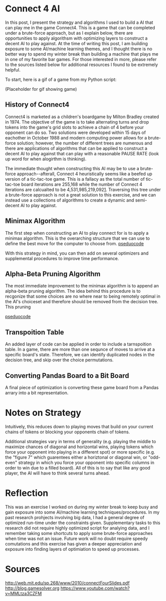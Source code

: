# Connect 4 AI

In this post, I present the strategy and algorithms I used to build a AI that can play me in the game Connect4.  This is a game that can be completed under a brute-force approach, but as I explain below, there are opportunities to apply algorithsm with optimizing layers to construct a decent AI to play against.  At the time of writing this post, I am building exposure to some AI/machine learning themes, and I thought there is no better way to spend my winter break than building a machine that plays me in one of my favorite bar games.  For those interested in more, please refer to the sources listed below for additional resources I found to be extremely helpful.  

To start, here is a gif of a game from my Python script:

(Placeholder for gif showing game)

## History of Connect4

Connect4 is marketed as a children's boardgame by Milton Bradley created in 1974.  The objective of the game is to take alternating turns and drop tokens into the game's grid slots to achieve a chain of 4 before your opponent can do so.  Two solutions were developed within 15 days of eachother in October 1988 and modern computing power allows for a brute-force solution; however, the number of different trees are numerous and there are applications of algorithms that can be applied to construct a decent AI to play against that can play with a reasonable PAUSE RATE (look up word for when alogirthm is thinking).  


The immediate thought when constructing this AI may be to use a brute-force approach--afterall, Connect 4 heuristically seems like a beefed up version of a tic-tac-toe game. This is a fallacy as the total number of tic-tac-toe board iterations are 255,168 while the number of Connect 4 iterations are calcualted to be 4,531,985,219,092[1](https://oeis.org/A212693).  Traversing this tree under a brute-force approach is not a great solution to this exercise, and we can instead use a collections of algorithms to create a dynamic and semi-decent AI to play against.  


## Minimax Algorithm

The first step when constructing an AI to play connect for is to apply a minimax algorithm.  This is the overarching structure that we can use to define the best move for the computer to choose from.   [pseduocode](https://en.wikipedia.org/wiki/Minimax#Pseudocode)


With this strategy in mind, you can then add on several optimizers and supplemental procedures to improve time performance. 


## Alpha-Beta Pruning Algorithm

The most immediate improvement to the minimax algorithm is to append an alpha-beta pruning algorithm.  The idea behind this procedure is to recgonize that some choices are no where near to being remotely optimal in the AI's choiceset and therefore should be removed from the decision tree.  This pruning

[pseduocode](https://en.wikipedia.org/wiki/Alpha–beta_pruning#Pseudocode)

## Transpoition Table
An added layer of code can be applied in order to include a tarnspoition table.  In a game, there are more than one sequnce of moves to arrive at a specific board's state.  Therefore, we can identify duplicated nodes in the decision tree, and skip over the choice permutations.  




## Converting Pandas Board to a Bit Board
A final piece of optimization is converting these game board from a Pandas arrary into a bit representation.  





# Notes on Strategy

Intuitively, this reduces down to playing moves that build on your current chains of tokens or blocking your opponents chain of tokens.

Additional strategies vary in terms of generality (e.g. playing the middle to maximize chances of diagonal and horizontal wins, playing tokens which force your opponent into playing in a different spot) or more specific (e.g. the "figure 7" which guarentees either a horiztonal or diagonal win, or "odd-even" strategy in which you force your opponent into specific columns in order to win due to a filled board).  All of this is to say that like any good player, the AI will have to think several turns ahead.  






# Reflection
This was an exercise I worked on during my winter break to keep busy and gain exposure into some AI/machine learning techniques/procedures.  In my past research prohjects involving big data, I had a general degree of optimized run-time under the constraints given.  Supplementary tasks to this research did not require highly  optimized script for analying data, and I remember taking some shortcuts to apply some brute-force approaches when time was not an issue. Future work will no doubt require speedy comutations and this exercise has given a deeper appreciation and exposure into finding layers of optimiation to speed up processes. 


# Sources
http://web.mit.edu/sp.268/www/2010/connectFourSlides.pdf
http://blog.gamesolver.org
https://www.youtube.com/watch?v=MMLtza3CZFM
